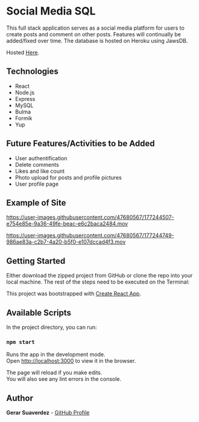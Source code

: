 # Social Media SQL

This full stack application serves as a social media platform for users to create posts and comment on other posts. Features will continually be added/fixed over time. The database is hosted on Heroku using JawsDB. 

Hosted [Here](https://social-media-sql-gs.herokuapp.com/).

## Technologies
* React
* Node.js
* Express
* MySQL
* Bulma
* Formik
* Yup

## Future Features/Activities to be Added
* User authentification
* Delete comments
* Likes and like count
* Photo upload for posts and profile pictures
* User profile page

## Example of Site
https://user-images.githubusercontent.com/47680567/177244507-e754e85e-9a36-49fe-beac-e6c2baca2484.mov

https://user-images.githubusercontent.com/47680567/177244749-986ae83a-c2b7-4a20-b5f0-e107dccad4f3.mov

## Getting Started

Either download the zipped project from GitHub or clone the repo into your local machine.
The rest of the steps need to be executed on the Terminal:

This project was bootstrapped with [Create React App](https://github.com/facebook/create-react-app).

## Available Scripts

In the project directory, you can run:

### `npm start`

Runs the app in the development mode.<br />
Open [http://localhost:3000](http://localhost:3000) to view it in the browser.

The page will reload if you make edits.<br />
You will also see any lint errors in the console.

## Author
**Gerar Suaverdez** - [GitHub Profile](https://github.com/gerarjon)